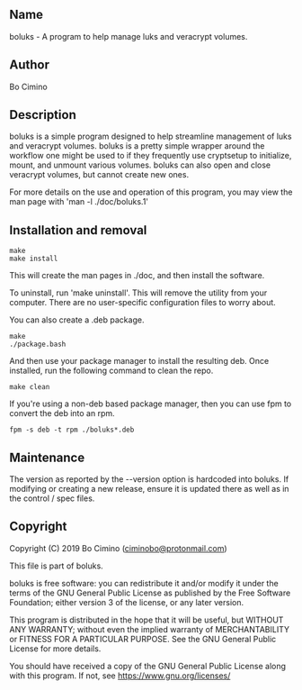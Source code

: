 ## Name

boluks - A program to help manage luks and veracrypt volumes.

## Author

Bo Cimino

## Description

boluks is a simple program designed to help streamline management
of luks and veracrypt volumes. boluks is a pretty simple wrapper around
the workflow one might be used to if they frequently use cryptsetup
to initialize, mount, and unmount various volumes. boluks can also open
and close veracrypt volumes, but cannot create new ones.

For more details on the use and operation of this program,
you may view the man page with 'man -l ./doc/boluks.1'

## Installation and removal

    make
    make install

This will create the man pages in ./doc, and then install the
software.

To uninstall, run 'make uninstall'. This will remove the utility
from your computer. There are no user-specific configuration files
to worry about.

You can also create a .deb package.

    make
    ./package.bash

And then use your package manager to install the resulting deb. Once installed,
run the following command to clean the repo.

    make clean

If you're using a non-deb based package manager, then you can use fpm to convert
the deb into an rpm.

    fpm -s deb -t rpm ./boluks*.deb

## Maintenance

The version as reported by the --version option is hardcoded into boluks.
If modifying or creating a new release, ensure it is updated there as well
as in the control / spec files.

## Copyright

Copyright (C) 2019 Bo Cimino (ciminobo@protonmail.com)

This file is part of boluks.

boluks is free software: you can redistribute it and/or modify
it under the terms of the GNU General Public License as published by
the Free Software Foundation; either version 3 of the license,
or any later version.

This program is distributed in the hope that it will be useful,
but WITHOUT ANY WARRANTY; without even the implied warranty of
MERCHANTABILITY or FITNESS FOR A PARTICULAR PURPOSE. See the
GNU General Public License for more details.

You should have received a copy of the GNU General Public License
along with this program. If not, see <https://www.gnu.org/licenses/>
